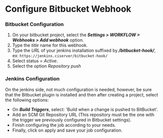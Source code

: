 # Configure Bitbucket Webhook

### Bitbucket Configuration
 1. On your bitbucket project, select the ***Settings > WORKFLOW > Webhooks > Add webhook*** option.
 2. Type the _title_ name for this webhook.
 3. Type the _URL_ of your jenkins installation suffixed by ***\/bitbucket-hook\/***, ex: ```https://jenkins.ciserver/bitbucket-hook/```
 4. Select status = _Active_.
 5. Select the option _Repository push_

### Jenkins Configuration
On the jenkins side, not much configuration is needed, however, be sure that the Bitbucket plugin is installed and then after creating a project, select the following options:

 - On ***Build Triggers***, select: 'Build when a change is pushed to BitBucket'.
 - Add an SCM Git Repository URL (This repository must be the one with the trigger we previously configured in Bitbucket settings).
 - Finish configuring the job according to your needs.
 - Finally, click on apply and save your job configuration.
